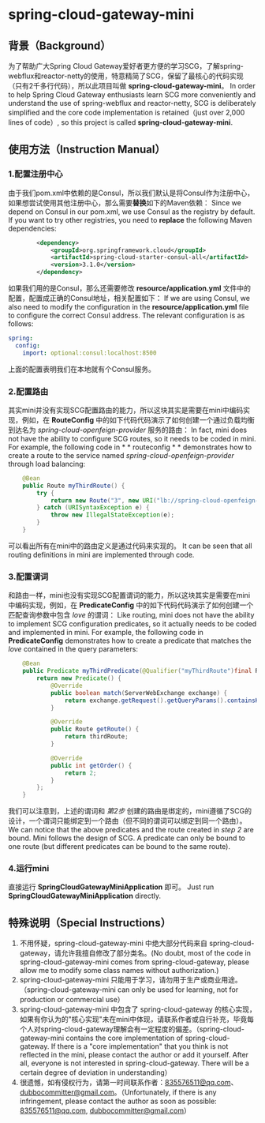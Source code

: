 # spring-cloud-gateway-mini

## 背景（Background）
为了帮助广大Spring Cloud Gateway爱好者更方便的学习SCG，了解spring-webflux和reactor-netty的使用，特意精简了SCG，保留了最核心的代码实现（只有2千多行代码），所以此项目叫做 **spring-cloud-gateway-mini**。
In order to help Spring Cloud Gateway enthusiasts learn SCG more conveniently and understand the use of spring-webflux and reactor-netty, SCG is deliberately simplified and the core code implementation is retained（just over 2,000 lines of code）, so this project is called **spring-cloud-gateway-mini**.

## 使用方法（Instruction Manual）
### 1.配置注册中心
由于我们pom.xml中依赖的是Consul，所以我们默认是将Consul作为注册中心，如果想尝试使用其他注册中心，那么需要**替换**如下的Maven依赖：
Since we depend on Consul in our pom.xml, we use Consul as the registry by default. If you want to try other registries, you need to **replace** the following Maven dependencies:
```xml
        <dependency>
            <groupId>org.springframework.cloud</groupId>
            <artifactId>spring-cloud-starter-consul-all</artifactId>
            <version>3.1.0</version>
        </dependency>
```
如果我们用的是Consul，那么还需要修改 **resource/application.yml** 文件中的配置，配置成正确的Consul地址，相关配置如下：
If we are using Consul, we also need to modify the configuration in the **resource/application.yml** file to configure the correct Consul address. The relevant configuration is as follows:
```yaml
spring:
  config:
    import: optional:consul:localhost:8500
```
上面的配置表明我们在本地就有个Consul服务。
### 2.配置路由
其实mini并没有实现SCG配置路由的能力，所以这块其实是需要在mini中编码实现，例如，在 **RouteConfig** 中的如下代码代码演示了如何创建一个通过负载均衡到达名为 *spring-cloud-openfeign-provider* 服务的路由：
In fact, mini does not have the ability to configure SCG routes, so it needs to be coded in mini. For example, the following code in * * routeconfig * * demonstrates how to create a route to the service named *spring-cloud-openfeign-provider* through load balancing:
```java
    @Bean
    public Route myThirdRoute() {
        try {
            return new Route("3", new URI("lb://spring-cloud-openfeign-provider"), new HashMap<>());
        } catch (URISyntaxException e) {
            throw new IllegalStateException(e);
        }
    }
```
可以看出所有在mini中的路由定义是通过代码来实现的。
It can be seen that all routing definitions in mini are implemented through code.
### 3.配置谓词
和路由一样，mini也没有实现SCG配置谓词的能力，所以这块其实是需要在mini中编码实现，例如，在 **PredicateConfig** 中的如下代码代码演示了如何创建一个匹配查询参数中包含 *love* 的谓词：
Like routing, mini does not have the ability to implement SCG configuration predicates, so it actually needs to be coded and implemented in mini. For example, the following code in **PredicateConfig** demonstrates how to create a predicate that matches the *love* contained in the query parameters:
```java
    @Bean
    public Predicate myThirdPredicate(@Qualifier("myThirdRoute")final Route thirdRoute) {
        return new Predicate() {
            @Override
            public boolean match(ServerWebExchange exchange) {
                return exchange.getRequest().getQueryParams().containsKey("love");
            }

            @Override
            public Route getRoute() {
                return thirdRoute;
            }

            @Override
            public int getOrder() {
                return 2;
            }
        };
    }
```
我们可以注意到，上述的谓词和 *第2步* 创建的路由是绑定的，mini遵循了SCG的设计，一个谓词只能绑定到一个路由（但不同的谓词可以绑定到同一个路由）。
We can notice that the above predicates and the route created in *step 2* are bound. Mini follows the design of SCG. A predicate can only be bound to one route (but different predicates can be bound to the same route).
### 4.运行mini
直接运行 **SpringCloudGatewayMiniApplication** 即可。
Just run **SpringCloudGatewayMiniApplication** directly.

## 特殊说明（Special Instructions）
1. 不用怀疑，spring-cloud-gateway-mini 中绝大部分代码来自 spring-cloud-gateway，请允许我擅自修改了部分类名。(No doubt, most of the code in spring-cloud-gateway-mini comes from spring-cloud-gateway, please allow me to modify some class names without authorization.)
2. spring-cloud-gateway-mini 只能用于学习，请勿用于生产或商业用途。（spring-cloud-gateway-mini can only be used for learning, not for production or commercial use）
3. spring-cloud-gateway-mini 中包含了 spring-cloud-gateway 的核心实现，如果有你认为的"核心实现"未在mini中体现，请联系作者或自行补充，毕竟每个人对spring-cloud-gateway理解会有一定程度的偏差。（spring-cloud-gateway-mini contains the core implementation of spring-cloud-gateway. If there is a "core implementation" that you think is not reflected in the mini, please contact the author or add it yourself. After all, everyone is not interested in spring-cloud-gateway. There will be a certain degree of deviation in understanding）
4. 很遗憾，如有侵权行为，请第一时间联系作者：835576511@qq.com、dubbocommitter@gmail.com。（Unfortunately, if there is any infringement, please contact the author as soon as possible: 835576511@qq.com, dubbocommitter@gmail.com）